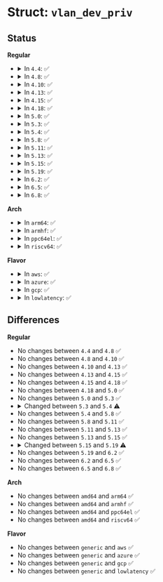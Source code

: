 # Struct: <code>vlan_dev_priv</code>

## Status
<b>Regular</b>
<ul>
<li>
<details>
<summary>In <code>4.4</code>: ✅</summary>

```c
struct vlan_dev_priv {
    unsigned int nr_ingress_mappings;
    u32 ingress_priority_map[8];
    unsigned int nr_egress_mappings;
    struct vlan_priority_tci_mapping * egress_priority_map[16];
    __be16 vlan_proto;
    u16 vlan_id;
    u16 flags;
    struct net_device *real_dev;
    unsigned char real_dev_addr[6];
    struct proc_dir_entry *dent;
    struct vlan_pcpu_stats *vlan_pcpu_stats;
    struct netpoll *netpoll;
    unsigned int nest_level;
};
```
</details>
</li>
<li>
<details>
<summary>In <code>4.8</code>: ✅</summary>

```c
struct vlan_dev_priv {
    unsigned int nr_ingress_mappings;
    u32 ingress_priority_map[8];
    unsigned int nr_egress_mappings;
    struct vlan_priority_tci_mapping * egress_priority_map[16];
    __be16 vlan_proto;
    u16 vlan_id;
    u16 flags;
    struct net_device *real_dev;
    unsigned char real_dev_addr[6];
    struct proc_dir_entry *dent;
    struct vlan_pcpu_stats *vlan_pcpu_stats;
    struct netpoll *netpoll;
    unsigned int nest_level;
};
```
</details>
</li>
<li>
<details>
<summary>In <code>4.10</code>: ✅</summary>

```c
struct vlan_dev_priv {
    unsigned int nr_ingress_mappings;
    u32 ingress_priority_map[8];
    unsigned int nr_egress_mappings;
    struct vlan_priority_tci_mapping * egress_priority_map[16];
    __be16 vlan_proto;
    u16 vlan_id;
    u16 flags;
    struct net_device *real_dev;
    unsigned char real_dev_addr[6];
    struct proc_dir_entry *dent;
    struct vlan_pcpu_stats *vlan_pcpu_stats;
    struct netpoll *netpoll;
    unsigned int nest_level;
};
```
</details>
</li>
<li>
<details>
<summary>In <code>4.13</code>: ✅</summary>

```c
struct vlan_dev_priv {
    unsigned int nr_ingress_mappings;
    u32 ingress_priority_map[8];
    unsigned int nr_egress_mappings;
    struct vlan_priority_tci_mapping * egress_priority_map[16];
    __be16 vlan_proto;
    u16 vlan_id;
    u16 flags;
    struct net_device *real_dev;
    unsigned char real_dev_addr[6];
    struct proc_dir_entry *dent;
    struct vlan_pcpu_stats *vlan_pcpu_stats;
    struct netpoll *netpoll;
    unsigned int nest_level;
};
```
</details>
</li>
<li>
<details>
<summary>In <code>4.15</code>: ✅</summary>

```c
struct vlan_dev_priv {
    unsigned int nr_ingress_mappings;
    u32 ingress_priority_map[8];
    unsigned int nr_egress_mappings;
    struct vlan_priority_tci_mapping * egress_priority_map[16];
    __be16 vlan_proto;
    u16 vlan_id;
    u16 flags;
    struct net_device *real_dev;
    unsigned char real_dev_addr[6];
    struct proc_dir_entry *dent;
    struct vlan_pcpu_stats *vlan_pcpu_stats;
    struct netpoll *netpoll;
    unsigned int nest_level;
};
```
</details>
</li>
<li>
<details>
<summary>In <code>4.18</code>: ✅</summary>

```c
struct vlan_dev_priv {
    unsigned int nr_ingress_mappings;
    u32 ingress_priority_map[8];
    unsigned int nr_egress_mappings;
    struct vlan_priority_tci_mapping * egress_priority_map[16];
    __be16 vlan_proto;
    u16 vlan_id;
    u16 flags;
    struct net_device *real_dev;
    unsigned char real_dev_addr[6];
    struct proc_dir_entry *dent;
    struct vlan_pcpu_stats *vlan_pcpu_stats;
    struct netpoll *netpoll;
    unsigned int nest_level;
};
```
</details>
</li>
<li>
<details>
<summary>In <code>5.0</code>: ✅</summary>

```c
struct vlan_dev_priv {
    unsigned int nr_ingress_mappings;
    u32 ingress_priority_map[8];
    unsigned int nr_egress_mappings;
    struct vlan_priority_tci_mapping * egress_priority_map[16];
    __be16 vlan_proto;
    u16 vlan_id;
    u16 flags;
    struct net_device *real_dev;
    unsigned char real_dev_addr[6];
    struct proc_dir_entry *dent;
    struct vlan_pcpu_stats *vlan_pcpu_stats;
    struct netpoll *netpoll;
    unsigned int nest_level;
};
```
</details>
</li>
<li>
<details>
<summary>In <code>5.3</code>: ✅</summary>

```c
struct vlan_dev_priv {
    unsigned int nr_ingress_mappings;
    u32 ingress_priority_map[8];
    unsigned int nr_egress_mappings;
    struct vlan_priority_tci_mapping * egress_priority_map[16];
    __be16 vlan_proto;
    u16 vlan_id;
    u16 flags;
    struct net_device *real_dev;
    unsigned char real_dev_addr[6];
    struct proc_dir_entry *dent;
    struct vlan_pcpu_stats *vlan_pcpu_stats;
    struct netpoll *netpoll;
    unsigned int nest_level;
};
```
</details>
</li>
<li>
<details>
<summary>In <code>5.4</code>: ✅</summary>

```c
struct vlan_dev_priv {
    unsigned int nr_ingress_mappings;
    u32 ingress_priority_map[8];
    unsigned int nr_egress_mappings;
    struct vlan_priority_tci_mapping * egress_priority_map[16];
    __be16 vlan_proto;
    u16 vlan_id;
    u16 flags;
    struct net_device *real_dev;
    unsigned char real_dev_addr[6];
    struct proc_dir_entry *dent;
    struct vlan_pcpu_stats *vlan_pcpu_stats;
    struct netpoll *netpoll;
};
```
</details>
</li>
<li>
<details>
<summary>In <code>5.8</code>: ✅</summary>

```c
struct vlan_dev_priv {
    unsigned int nr_ingress_mappings;
    u32 ingress_priority_map[8];
    unsigned int nr_egress_mappings;
    struct vlan_priority_tci_mapping * egress_priority_map[16];
    __be16 vlan_proto;
    u16 vlan_id;
    u16 flags;
    struct net_device *real_dev;
    unsigned char real_dev_addr[6];
    struct proc_dir_entry *dent;
    struct vlan_pcpu_stats *vlan_pcpu_stats;
    struct netpoll *netpoll;
};
```
</details>
</li>
<li>
<details>
<summary>In <code>5.11</code>: ✅</summary>

```c
struct vlan_dev_priv {
    unsigned int nr_ingress_mappings;
    u32 ingress_priority_map[8];
    unsigned int nr_egress_mappings;
    struct vlan_priority_tci_mapping * egress_priority_map[16];
    __be16 vlan_proto;
    u16 vlan_id;
    u16 flags;
    struct net_device *real_dev;
    unsigned char real_dev_addr[6];
    struct proc_dir_entry *dent;
    struct vlan_pcpu_stats *vlan_pcpu_stats;
    struct netpoll *netpoll;
};
```
</details>
</li>
<li>
<details>
<summary>In <code>5.13</code>: ✅</summary>

```c
struct vlan_dev_priv {
    unsigned int nr_ingress_mappings;
    u32 ingress_priority_map[8];
    unsigned int nr_egress_mappings;
    struct vlan_priority_tci_mapping * egress_priority_map[16];
    __be16 vlan_proto;
    u16 vlan_id;
    u16 flags;
    struct net_device *real_dev;
    unsigned char real_dev_addr[6];
    struct proc_dir_entry *dent;
    struct vlan_pcpu_stats *vlan_pcpu_stats;
    struct netpoll *netpoll;
};
```
</details>
</li>
<li>
<details>
<summary>In <code>5.15</code>: ✅</summary>

```c
struct vlan_dev_priv {
    unsigned int nr_ingress_mappings;
    u32 ingress_priority_map[8];
    unsigned int nr_egress_mappings;
    struct vlan_priority_tci_mapping * egress_priority_map[16];
    __be16 vlan_proto;
    u16 vlan_id;
    u16 flags;
    struct net_device *real_dev;
    unsigned char real_dev_addr[6];
    struct proc_dir_entry *dent;
    struct vlan_pcpu_stats *vlan_pcpu_stats;
    struct netpoll *netpoll;
};
```
</details>
</li>
<li>
<details>
<summary>In <code>5.19</code>: ✅</summary>

```c
struct vlan_dev_priv {
    unsigned int nr_ingress_mappings;
    u32 ingress_priority_map[8];
    unsigned int nr_egress_mappings;
    struct vlan_priority_tci_mapping * egress_priority_map[16];
    __be16 vlan_proto;
    u16 vlan_id;
    u16 flags;
    struct net_device *real_dev;
    netdevice_tracker dev_tracker;
    unsigned char real_dev_addr[6];
    struct proc_dir_entry *dent;
    struct vlan_pcpu_stats *vlan_pcpu_stats;
    struct netpoll *netpoll;
};
```
</details>
</li>
<li>
<details>
<summary>In <code>6.2</code>: ✅</summary>

```c
struct vlan_dev_priv {
    unsigned int nr_ingress_mappings;
    u32 ingress_priority_map[8];
    unsigned int nr_egress_mappings;
    struct vlan_priority_tci_mapping * egress_priority_map[16];
    __be16 vlan_proto;
    u16 vlan_id;
    u16 flags;
    struct net_device *real_dev;
    netdevice_tracker dev_tracker;
    unsigned char real_dev_addr[6];
    struct proc_dir_entry *dent;
    struct vlan_pcpu_stats *vlan_pcpu_stats;
    struct netpoll *netpoll;
};
```
</details>
</li>
<li>
<details>
<summary>In <code>6.5</code>: ✅</summary>

```c
struct vlan_dev_priv {
    unsigned int nr_ingress_mappings;
    u32 ingress_priority_map[8];
    unsigned int nr_egress_mappings;
    struct vlan_priority_tci_mapping * egress_priority_map[16];
    __be16 vlan_proto;
    u16 vlan_id;
    u16 flags;
    struct net_device *real_dev;
    netdevice_tracker dev_tracker;
    unsigned char real_dev_addr[6];
    struct proc_dir_entry *dent;
    struct vlan_pcpu_stats *vlan_pcpu_stats;
    struct netpoll *netpoll;
};
```
</details>
</li>
<li>
<details>
<summary>In <code>6.8</code>: ✅</summary>

```c
struct vlan_dev_priv {
    unsigned int nr_ingress_mappings;
    u32 ingress_priority_map[8];
    unsigned int nr_egress_mappings;
    struct vlan_priority_tci_mapping * egress_priority_map[16];
    __be16 vlan_proto;
    u16 vlan_id;
    u16 flags;
    struct net_device *real_dev;
    netdevice_tracker dev_tracker;
    unsigned char real_dev_addr[6];
    struct proc_dir_entry *dent;
    struct vlan_pcpu_stats *vlan_pcpu_stats;
    struct netpoll *netpoll;
};
```
</details>
</li>
</ul>
<b>Arch</b>
<ul>
<li>
<details>
<summary>In <code>arm64</code>: ✅</summary>

```c
struct vlan_dev_priv {
    unsigned int nr_ingress_mappings;
    u32 ingress_priority_map[8];
    unsigned int nr_egress_mappings;
    struct vlan_priority_tci_mapping * egress_priority_map[16];
    __be16 vlan_proto;
    u16 vlan_id;
    u16 flags;
    struct net_device *real_dev;
    unsigned char real_dev_addr[6];
    struct proc_dir_entry *dent;
    struct vlan_pcpu_stats *vlan_pcpu_stats;
    struct netpoll *netpoll;
};
```
</details>
</li>
<li>
<details>
<summary>In <code>armhf</code>: ✅</summary>

```c
struct vlan_dev_priv {
    unsigned int nr_ingress_mappings;
    u32 ingress_priority_map[8];
    unsigned int nr_egress_mappings;
    struct vlan_priority_tci_mapping * egress_priority_map[16];
    __be16 vlan_proto;
    u16 vlan_id;
    u16 flags;
    struct net_device *real_dev;
    unsigned char real_dev_addr[6];
    struct proc_dir_entry *dent;
    struct vlan_pcpu_stats *vlan_pcpu_stats;
    struct netpoll *netpoll;
};
```
</details>
</li>
<li>
<details>
<summary>In <code>ppc64el</code>: ✅</summary>

```c
struct vlan_dev_priv {
    unsigned int nr_ingress_mappings;
    u32 ingress_priority_map[8];
    unsigned int nr_egress_mappings;
    struct vlan_priority_tci_mapping * egress_priority_map[16];
    __be16 vlan_proto;
    u16 vlan_id;
    u16 flags;
    struct net_device *real_dev;
    unsigned char real_dev_addr[6];
    struct proc_dir_entry *dent;
    struct vlan_pcpu_stats *vlan_pcpu_stats;
    struct netpoll *netpoll;
};
```
</details>
</li>
<li>
<details>
<summary>In <code>riscv64</code>: ✅</summary>

```c
struct vlan_dev_priv {
    unsigned int nr_ingress_mappings;
    u32 ingress_priority_map[8];
    unsigned int nr_egress_mappings;
    struct vlan_priority_tci_mapping * egress_priority_map[16];
    __be16 vlan_proto;
    u16 vlan_id;
    u16 flags;
    struct net_device *real_dev;
    unsigned char real_dev_addr[6];
    struct proc_dir_entry *dent;
    struct vlan_pcpu_stats *vlan_pcpu_stats;
    struct netpoll *netpoll;
};
```
</details>
</li>
</ul>
<b>Flavor</b>
<ul>
<li>
<details>
<summary>In <code>aws</code>: ✅</summary>

```c
struct vlan_dev_priv {
    unsigned int nr_ingress_mappings;
    u32 ingress_priority_map[8];
    unsigned int nr_egress_mappings;
    struct vlan_priority_tci_mapping * egress_priority_map[16];
    __be16 vlan_proto;
    u16 vlan_id;
    u16 flags;
    struct net_device *real_dev;
    unsigned char real_dev_addr[6];
    struct proc_dir_entry *dent;
    struct vlan_pcpu_stats *vlan_pcpu_stats;
    struct netpoll *netpoll;
};
```
</details>
</li>
<li>
<details>
<summary>In <code>azure</code>: ✅</summary>

```c
struct vlan_dev_priv {
    unsigned int nr_ingress_mappings;
    u32 ingress_priority_map[8];
    unsigned int nr_egress_mappings;
    struct vlan_priority_tci_mapping * egress_priority_map[16];
    __be16 vlan_proto;
    u16 vlan_id;
    u16 flags;
    struct net_device *real_dev;
    unsigned char real_dev_addr[6];
    struct proc_dir_entry *dent;
    struct vlan_pcpu_stats *vlan_pcpu_stats;
    struct netpoll *netpoll;
};
```
</details>
</li>
<li>
<details>
<summary>In <code>gcp</code>: ✅</summary>

```c
struct vlan_dev_priv {
    unsigned int nr_ingress_mappings;
    u32 ingress_priority_map[8];
    unsigned int nr_egress_mappings;
    struct vlan_priority_tci_mapping * egress_priority_map[16];
    __be16 vlan_proto;
    u16 vlan_id;
    u16 flags;
    struct net_device *real_dev;
    unsigned char real_dev_addr[6];
    struct proc_dir_entry *dent;
    struct vlan_pcpu_stats *vlan_pcpu_stats;
    struct netpoll *netpoll;
};
```
</details>
</li>
<li>
<details>
<summary>In <code>lowlatency</code>: ✅</summary>

```c
struct vlan_dev_priv {
    unsigned int nr_ingress_mappings;
    u32 ingress_priority_map[8];
    unsigned int nr_egress_mappings;
    struct vlan_priority_tci_mapping * egress_priority_map[16];
    __be16 vlan_proto;
    u16 vlan_id;
    u16 flags;
    struct net_device *real_dev;
    unsigned char real_dev_addr[6];
    struct proc_dir_entry *dent;
    struct vlan_pcpu_stats *vlan_pcpu_stats;
    struct netpoll *netpoll;
};
```
</details>
</li>
</ul>

## Differences
<b>Regular</b>
<ul>
<li>
No changes between <code>4.4</code> and <code>4.8</code> ✅
</li>
<li>
No changes between <code>4.8</code> and <code>4.10</code> ✅
</li>
<li>
No changes between <code>4.10</code> and <code>4.13</code> ✅
</li>
<li>
No changes between <code>4.13</code> and <code>4.15</code> ✅
</li>
<li>
No changes between <code>4.15</code> and <code>4.18</code> ✅
</li>
<li>
No changes between <code>4.18</code> and <code>5.0</code> ✅
</li>
<li>
No changes between <code>5.0</code> and <code>5.3</code> ✅
</li>
<li>
<details>
<summary>Changed between <code>5.3</code> and <code>5.4</code> ⚠️</summary>
<ul>
<li>
<b>Field removed. </b>
<code>unsigned int nest_level</code>
</li>
</ul>
</details>
</li>
<li>
No changes between <code>5.4</code> and <code>5.8</code> ✅
</li>
<li>
No changes between <code>5.8</code> and <code>5.11</code> ✅
</li>
<li>
No changes between <code>5.11</code> and <code>5.13</code> ✅
</li>
<li>
No changes between <code>5.13</code> and <code>5.15</code> ✅
</li>
<li>
<details>
<summary>Changed between <code>5.15</code> and <code>5.19</code> ⚠️</summary>
<ul>
<li>
<b>Field added. </b>
<code>netdevice_tracker dev_tracker</code>
</li>
</ul>
</details>
</li>
<li>
No changes between <code>5.19</code> and <code>6.2</code> ✅
</li>
<li>
No changes between <code>6.2</code> and <code>6.5</code> ✅
</li>
<li>
No changes between <code>6.5</code> and <code>6.8</code> ✅
</li>
</ul>
<b>Arch</b>
<ul>
<li>
No changes between <code>amd64</code> and <code>arm64</code> ✅
</li>
<li>
No changes between <code>amd64</code> and <code>armhf</code> ✅
</li>
<li>
No changes between <code>amd64</code> and <code>ppc64el</code> ✅
</li>
<li>
No changes between <code>amd64</code> and <code>riscv64</code> ✅
</li>
</ul>
<b>Flavor</b>
<ul>
<li>
No changes between <code>generic</code> and <code>aws</code> ✅
</li>
<li>
No changes between <code>generic</code> and <code>azure</code> ✅
</li>
<li>
No changes between <code>generic</code> and <code>gcp</code> ✅
</li>
<li>
No changes between <code>generic</code> and <code>lowlatency</code> ✅
</li>
</ul>
